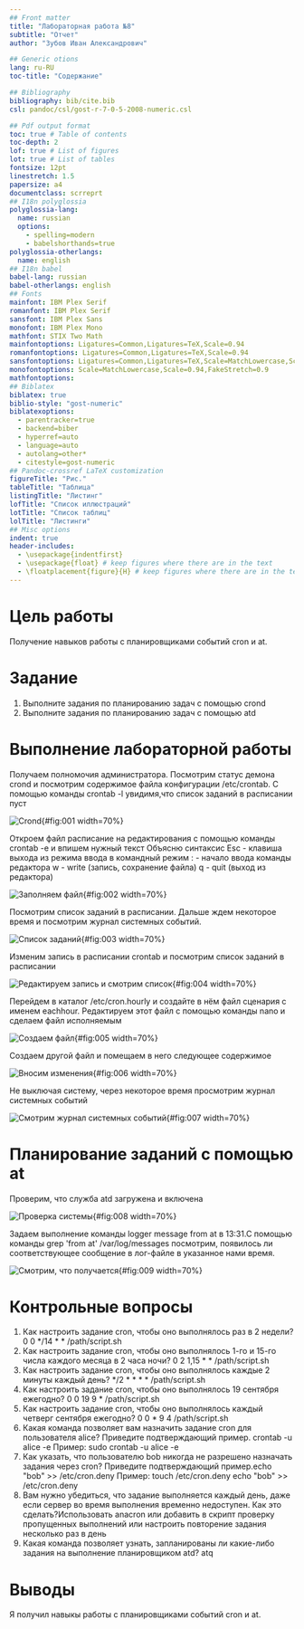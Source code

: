 ```yaml
---
## Front matter
title: "Лабораторная работа №8"
subtitle: "Отчет"
author: "Зубов Иван Александрович"

## Generic otions
lang: ru-RU
toc-title: "Содержание"

## Bibliography
bibliography: bib/cite.bib
csl: pandoc/csl/gost-r-7-0-5-2008-numeric.csl

## Pdf output format
toc: true # Table of contents
toc-depth: 2
lof: true # List of figures
lot: true # List of tables
fontsize: 12pt
linestretch: 1.5
papersize: a4
documentclass: scrreprt
## I18n polyglossia
polyglossia-lang:
  name: russian
  options:
	- spelling=modern
	- babelshorthands=true
polyglossia-otherlangs:
  name: english
## I18n babel
babel-lang: russian
babel-otherlangs: english
## Fonts
mainfont: IBM Plex Serif
romanfont: IBM Plex Serif
sansfont: IBM Plex Sans
monofont: IBM Plex Mono
mathfont: STIX Two Math
mainfontoptions: Ligatures=Common,Ligatures=TeX,Scale=0.94
romanfontoptions: Ligatures=Common,Ligatures=TeX,Scale=0.94
sansfontoptions: Ligatures=Common,Ligatures=TeX,Scale=MatchLowercase,Scale=0.94
monofontoptions: Scale=MatchLowercase,Scale=0.94,FakeStretch=0.9
mathfontoptions:
## Biblatex
biblatex: true
biblio-style: "gost-numeric"
biblatexoptions:
  - parentracker=true
  - backend=biber
  - hyperref=auto
  - language=auto
  - autolang=other*
  - citestyle=gost-numeric
## Pandoc-crossref LaTeX customization
figureTitle: "Рис."
tableTitle: "Таблица"
listingTitle: "Листинг"
lofTitle: "Список иллюстраций"
lotTitle: "Список таблиц"
lolTitle: "Листинги"
## Misc options
indent: true
header-includes:
  - \usepackage{indentfirst}
  - \usepackage{float} # keep figures where there are in the text
  - \floatplacement{figure}{H} # keep figures where there are in the text
---
```


# Цель работы

Получение навыков работы с планировщиками событий cron и at.

# Задание

1. Выполните задания по планированию задач с помощью crond 
2. Выполните задания по планированию задач с помощью atd

# Выполнение лабораторной работы

Получаем полномочия администратора. Посмотрим статус демона crond и посмотрим  содержимое файла конфигурации /etc/crontab.  С помощью команды crontab -l увидимя,что список заданий в расписании пуст
 
![Сrond](image/1.png){#fig:001 width=70%}

Откроем файл расписание на редактирования с помощью команды crontab -e и впишем нужный текст
Объясню синтаксис
Esc - клавиша выхода из режима ввода в командный режим
: - начало ввода команды редактора
w - write (запись, сохранение файла)
q - quit (выход из редактора)

![Заполняем файл](image/2.png){#fig:002 width=70%}

Посмотрим список заданий в расписании. Дальше ждем некоторое время и посмотрим журнал системных событий.

![Список заданий](image/3.png){#fig:003 width=70%}

Изменим запись в расписании crontab и посмотрим список заданий в расписании

![Редактируем запись и смотрим список](image/4.png){#fig:004 width=70%}

Перейдем в каталог /etc/cron.hourly и создайте в нём файл сценария с именем eachhour. Редактируем этот файл с помощью команды nano и сделаем файл исполняемым

![Создаем файл](image/5.png){#fig:005 width=70%}


Создаем другой файл  и помещаем в него следующее содержимое

![Вносим изменения](image/6.png){#fig:006 width=70%}

Не выключая систему, через некоторое время просмотрим журнал системных событий

![Смотрим журнал системных событий](image/7.png){#fig:007 width=70%}

# Планирование заданий с помощью at

Проверим, что служба atd загружена и включена

![Проверка системы](image/8.png){#fig:008 width=70%}

Задаем выполнение команды logger message from at в 13:31.С помощью команды grep 'from at' /var/log/messages посмотрим, появилось ли соответствующее сообщение в лог-файле в указанное нами время.

![Смотрим, что получается](image/9.png){#fig:009 width=70%}


# Контрольные вопросы

1. Как настроить задание cron, чтобы оно выполнялось раз в 2 недели? 0 0 */14 * * /path/script.sh
2. Как настроить задание cron, чтобы оно выполнялось 1-го и 15-го числа каждого месяца в 2 часа ночи? 0 2 1,15 * * /path/script.sh
3. Как настроить задание cron, чтобы оно выполнялось каждые 2 минуты каждый день? */2 * * * * /path/script.sh
4. Как настроить задание cron, чтобы оно выполнялось 19 сентября ежегодно? 0 0 19 9 * /path/script.sh
5. Как настроить задание cron, чтобы оно выполнялось каждый четверг сентября ежегодно? 0 0 * 9 4 /path/script.sh
6. Какая команда позволяет вам назначить задание cron для пользователя alice? Приведите подтверждающий пример. crontab -u alice -e Пример: sudo crontab -u alice -e
7. Как указать, что пользователю bob никогда не разрешено назначать задания через cron? Приведите подтверждающий пример.echo "bob" >> /etc/cron.deny Пример: 
touch /etc/cron.deny
echo "bob" >> /etc/cron.deny
8. Вам нужно убедиться, что задание выполняется каждый день, даже если сервер во время выполнения временно недоступен. Как это сделать?Использовать anacron или добавить в скрипт проверку пропущенных выполнений или настроить повторение задания несколько раз в день
9. Какая команда позволяет узнать, запланированы ли какие-либо задания на выполнение планировщиком atd? atq

# Выводы

Я получил навыкы работы с планировщиками событий cron и at.

